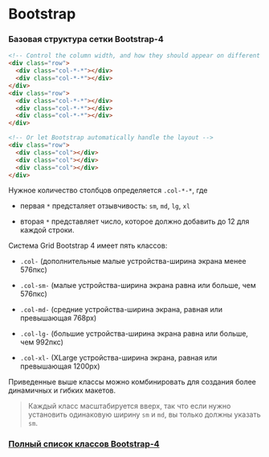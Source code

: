 # Bootstrap

### Базовая структура сетки Bootstrap-4

```html
<!-- Control the column width, and how they should appear on different devices -->
<div class="row">
  <div class="col-*-*"></div>
  <div class="col-*-*"></div>
</div>
<div class="row">
  <div class="col-*-*"></div>
  <div class="col-*-*"></div>
  <div class="col-*-*"></div>
</div>

<!-- Or let Bootstrap automatically handle the layout -->
<div class="row">
  <div class="col"></div>
  <div class="col"></div>
  <div class="col"></div>
</div>
```
Нужное количество столбцов определяется `.col-*-*`, где

- первая `*` предсталяет отзывчивость: `sm`, `md`, `lg`, `xl`

- вторая `*` представляет число, которое должно добавить до 12 для каждой строки.

Система Grid Bootstrap 4 имеет пять классов:

- `.col-` (дополнительные малые устройства-ширина экрана менее 576пкс)

- `.col-sm-` (малые устройства-ширина экрана равна или больше, чем 576пкс)

- `.col-md-` (средние устройства-ширина экрана, равная или превышающая 768px)

- `.col-lg-` (большие устройства-ширина экрана равна или больше, чем 992пкс)

- `.col-xl-` (XLarge устройства-ширина экрана, равная или превышающая 1200px)

Приведенные выше классы можно комбинировать для создания более динамичных и гибких макетов.

> Каждый класс масштабируется вверх, так что если нужно установить одинаковую ширину `sm` и `md`, вы только должны указать `sm`.

### [Полный список классов Bootstrap-4](https://html5css.ru/bootstrap4/bootstrap_ref_all_classes.php)
